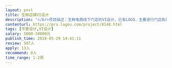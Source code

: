 ```yaml
---                
layout: post       
title: 生鲜店铺VI设计           
description: '</br>项目描述：生鲜电商线下门店的VI设计，已有LOGO，主要进行门店执行方面设计，内容包括但不限于门头、slogan、包装、标识、购物袋、名片、宣传材料、物料、品牌VI标准等。</br></br>人员要求：</br>在上海，具有快消/生鲜方面的品牌和VI设计经验；</br>沟通能力强，有创意；</br>反馈及时、工作态度积极上进</br>'     
contenturl: https://pro.lagou.com/project/8148.html      
tags: [平面设计,VI设计]            
salary: 5000-10000元          
publish_time: 2018-05-29 14:41:11         
review: 507人                   
apply: 13人                   
recommend: 0人                   
time_range: 1-2周              
---                 
```

